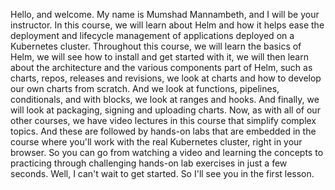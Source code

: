 Hello, and welcome. My name is Mumshad Mannambeth, and I will be your instructor. In this course, we will learn about Helm and how it helps ease the deployment and lifecycle management of applications deployed on a Kubernetes cluster. Throughout this course, we will learn the basics of Helm, we will see how to install and get started with it, we will then learn about the architecture and the various components part of Helm, such as charts, repos, releases and revisions, we look at charts and how to develop our own charts from scratch. And we look at functions, pipelines, conditionals, and with blocks, we look at ranges and hooks. And finally, we will look at packaging, signing and uploading charts. Now, as with all of our other courses, we have video lectures in this course that simplify complex topics. And these are followed by hands-on labs that are embedded in the course where you'll work with the real Kubernetes cluster, right in your browser. So you can go from watching a video and learning the concepts to practicing through challenging hands-on lab exercises in just a few seconds. Well, I can't wait to get started. So I'll see you in the first lesson.